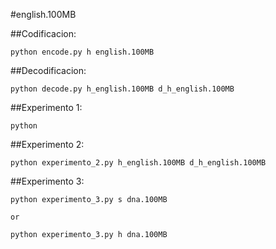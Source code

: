 #english.100MB

##Codificacion:

    python encode.py h english.100MB

##Decodificacion:

    python decode.py h_english.100MB d_h_english.100MB

##Experimento 1:

    python

##Experimento 2:

    python experimento_2.py h_english.100MB d_h_english.100MB

##Experimento 3:

    python experimento_3.py s dna.100MB

    or

    python experimento_3.py h dna.100MB
